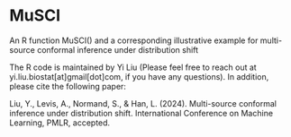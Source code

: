 # MuSCI
An R function MuSCI() and a corresponding illustrative example for multi-source conformal inference under distribution shift

The R code is maintained by Yi Liu (Please feel free to reach out at yi.liu.biostat[at]gmail[dot]com, if you have any questions). In addition, please cite the following paper:

Liu, Y., Levis, A., Normand, S., & Han, L. (2024). Multi-source conformal inference under distribution shift. International Conference on Machine Learning, PMLR, accepted. 
